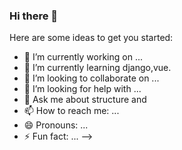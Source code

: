 ### Hi there 👋


Here are some ideas to get you started:

- 🔭 I’m currently working on ...
- 🌱 I’m currently learning django,vue.
- 👯 I’m looking to collaborate on ...
- 🤔 I’m looking for help with ...
- 💬 Ask me about structure and 
- 📫 How to reach me: ...
- 😄 Pronouns: ...
- ⚡ Fun fact: ...
-->
